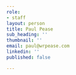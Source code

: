 ```yaml
---
role:
- staff
layout: person
title: Paul Pease
sub_heading: ''
thumbnail: ''
email: paul@wrpease.com
linkedin: ''
published: false

---
```

